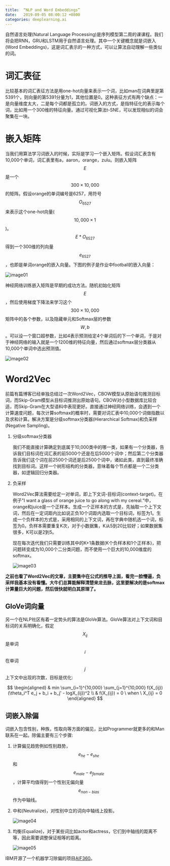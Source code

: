 ```yaml
---
title:  “NLP and Word Embeddings”
date:   2019-09-05 08:00:12 +0800
categories: deeplearning.ai
---
```


自然语言处理(Natural Language Processing)是序列模型第二周的课课程。我们将会把RNN，GRU和LSTM用于自然语言处理。其中一个关键概念就是词嵌入(Word Embeddings)，这是词汇表示的一种方式，可以让算法自动理解一些类似的词。


# 词汇表征

比较基本的词汇表征方法是用one-hot向量来表示一个词，比如man在词典里是第5391个，则向量的第5391分量为1，其他位置是0。这种表征方式有两个缺点：一是向量维度太大，二是每个词都是孤立的。词嵌入的方式，是指特征化的表示每个词，比如用一个300维的特征向量。通过可视化算法t-SNE，可以发现相似的词会聚集在一块。

# 嵌入矩阵

当我们用算法学习词嵌入的时候，实际是学习一个嵌入矩阵。假设词汇表含有10,000个单词，词汇表里有a，aaron，orange，zulu。则嵌入矩阵$$E$$是一个$$300 \times 10,000$$的矩阵。假设orange的单词编号是6257，用符号$$O_{6527}$$来表示这个one-hot向量($$10,000 \times 1$$)。$$E * O_{6527}$$得到一个300维的列向量$$e_{6527}$$，也即是单词orange的嵌入向量。下图的例子是作业中football的嵌入向量：

![image01]({{site.baseurl}}/image/20190905/lookup.png)

神经网络训练嵌入矩阵是早期的成功方法。随机初始化矩阵$$E$$，然后使用梯度下降法来学习这个$$300 \times 10,000$$矩阵中的各个参数，以及隐藏单元和Softmax层的参数$$W,b$$。可以设一个窗口超参数，比如4表示预测给定4个单词后的下一个单词，于是对于神经网络的输入就是一个1200维的特征向量，然后通过softmax层分类器从10,000个单词中选出预测值。

![image02]({{site.baseurl}}/image/20190905/embedding_matrix.png)

# Word2Vec

前篇有篇博客已经单独总结过一次Word2Vec，CBOW模型从原始语句推测目标词，而Skip-Gram模型从目标词推测出原始语句。CBOW对小型数据库比较合适，而Skip-Gram在大型语料中表现更好。直接通过神经网络训练，会遇到一个计算速度问题，每次计算softmax的概率时，需要对词汇表中10,000个词做指数以及求和计算。解决方案是分级softmax分类器(Hierarchical Softmax)和负采样(Negative Sampling)。

1. 分级softmax分类器

    我们不能直接计算确定到底属于10,000类中的哪一类，如果有一个分类器，告诉我们目标词在词汇表的前5000个还是在后5000个词中；然后第二个分类器告诉我们这个词在前2500个词还是后2500个词中，诸如此类，直到最终准确找到目标词。这样一个树形结构的分类器，意味着每个节点都是一个二分类器，如逻辑回归分类器。

2. 负采样

    Word2Vec算法需要给定一对单词，即上下文词-目标词(context-target)。在例子"I want a glass of orange juice to go along with my cereal.“中，orange和juice是一个正样本。生成一个正样本的方式是，先抽取一个上下文词，然后在一定词距内比如说正负10个词距内选取一个目标词，标签为1。生成一个负样本的方式是，采用相同的上下文词，再在字典中随机选一个词，标签为0。负样本需要重复K次，对于小数据集，K从5到20比较好；如果数据集很多，K可以是2到5。

    现在每次迭代我们只需要训练其中的K+1条数据(K个负样本和1个正样本)，把问题转变成为10,000个二分类问题，而不使用一个巨大的10,000维度的softmax。

    ![image03]({{site.baseurl}}/image/20190905/negative_sampling.png)

**之前也看了Word2Vec的文章，主要集中在公式的推导上面，看完一脸懵逼，负采样我基本没有看懂。大牛们总算能解释清楚来龙去脉，这里要解决的是softmax计算量巨大的问题，然后很快就明白其原理了。**

## GloVe词向量

另一个在NLP社区有着一定势头的算法是GloVe算法。GloVe算法对上下文词和目标词的关系明确化，假定$$X_{ij}$$是单词$$i$$在单词$$j$$上下文中出现的次数，目标是优化:

$$
\begin{aligned}
& min \sum_{i=1}^{10,000} \sum_{j=1}^{10,000} f(X_{ij}) (\theta_i^T e_j + b_i + b_j' - logX_{ij})^2 \\
& f(X_{ij}) = 0 \ when \ X_{ij} = 0 
\end{aligned}
$$

## 词嵌入除偏

词嵌入包含性别，种族，性取向等方面的偏见，比如Programmer就更多的和Man联系在一起。除偏主要有三个步骤:

1. 计算偏见趋势例如性别趋势，$$e_{he} - e_{she}$$和$$e_{male} - e_{female}$$，计算平均值得到一个性别无偏向量$$e_{non-bias}$$作为中轴线。

2. 中和(Neutralize)，对性别中立的词向中轴线上投影。

    ![image04]({{site.baseurl}}/image/20190905/neutralize.png)

3. 均衡(Equalize)，对于某些词比如actor和actress，它们到中轴线的距离不等，因此需要调整保证相等的距离。

    ![image05]({{site.baseurl}}/image/20190905/equalize.png)

IBM开源了一个机器学习除偏的项目[AIF360](https://github.com/IBM/AIF360)。